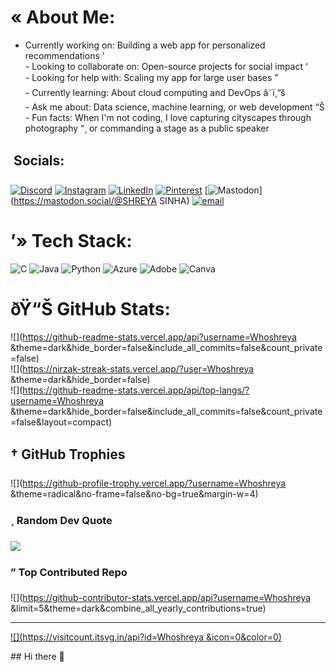# « About Me:
- Currently working on: Building a web app for personalized recommendations 
’<br>- Looking to collaborate on: Open-source projects for social impact ‘<br>- Looking for help with: Scaling my app for large user bases ”<br>- Currently learning: About cloud computing and DevOps â˜ï¸“š<br>- Ask me about: Data science, machine learning, or web development “Š<br>- Fun facts: When I'm not coding, I love capturing cityscapes through photography “¸ or commanding a stage as a public speaker 


##  Socials:
[![Discord](https://img.shields.io/badge/Discord-%237289DA.svg?logo=discord&logoColor=white)](https://discord.gg/https://discord.gg/7wNQJVff) [![Instagram](https://img.shields.io/badge/Instagram-%23E4405F.svg?logo=Instagram&logoColor=white)](https://instagram.com/Shreyyaa_sinha) [![LinkedIn](https://img.shields.io/badge/LinkedIn-%230077B5.svg?logo=linkedin&logoColor=white)](https://linkedin.com/in/https://www.linkedin.com/in/shreya-sinha-00568331b) [![Pinterest](https://img.shields.io/badge/Pinterest-%23E60023.svg?logo=Pinterest&logoColor=white)](https://pinterest.com/Shreyyaa_sinha) [![Mastodon](https://img.shields.io/badge/-MASTODON-%232B90D9?logo=mastodon&logoColor=white)](https://mastodon.social/@SHREYA SINHA) [![email](https://img.shields.io/badge/Email-D14836?logo=gmail&logoColor=white)](mailto:shreyyaasinha@gmail.com) 

# ’» Tech Stack:
![C](https://img.shields.io/badge/c-%2300599C.svg?style=for-the-badge&logo=c&logoColor=white) ![Java](https://img.shields.io/badge/java-%23ED8B00.svg?style=for-the-badge&logo=openjdk&logoColor=white) ![Python](https://img.shields.io/badge/python-3670A0?style=for-the-badge&logo=python&logoColor=ffdd54) ![Azure](https://img.shields.io/badge/azure-%230072C6.svg?style=for-the-badge&logo=microsoftazure&logoColor=white) ![Adobe](https://img.shields.io/badge/adobe-%23FF0000.svg?style=for-the-badge&logo=adobe&logoColor=white) ![Canva](https://img.shields.io/badge/Canva-%2300C4CC.svg?style=for-the-badge&logo=Canva&logoColor=white)
# ðŸ“Š GitHub Stats:
![](https://github-readme-stats.vercel.app/api?username=Whoshreya &theme=dark&hide_border=false&include_all_commits=false&count_private=false)<br/>
![](https://nirzak-streak-stats.vercel.app/?user=Whoshreya &theme=dark&hide_border=false)<br/>
![](https://github-readme-stats.vercel.app/api/top-langs/?username=Whoshreya &theme=dark&hide_border=false&include_all_commits=false&count_private=false&layout=compact)

## † GitHub Trophies
![](https://github-profile-trophy.vercel.app/?username=Whoshreya &theme=radical&no-frame=false&no-bg=true&margin-w=4)

### ¸ Random Dev Quote
![](https://quotes-github-readme.vercel.app/api?type=horizontal&theme=radical)

### ” Top Contributed Repo
![](https://github-contributor-stats.vercel.app/api?username=Whoshreya &limit=5&theme=dark&combine_all_yearly_contributions=true)

---
[![](https://visitcount.itsvg.in/api?id=Whoshreya &icon=0&color=0)](https://visitcount.itsvg.in)

<!-- Proudly created with GPRM ( https://gprm.itsvg.in ) -->## Hi there 👋

<!--
**shreyyaasinha/Shreyyaasinha** is a ✨ _special_ ✨ repository because its `README.md` (this file) appears on your GitHub profile.

Here are some ideas to get you started:

- 🔭 I’m currently working on ...
- 🌱 I’m currently learning ...
- 👯 I’m looking to collaborate on ...
- 🤔 I’m looking for help with ...
- 💬 Ask me about ...
- 📫 How to reach me: ...
- 😄 Pronouns: ...
- ⚡ Fun fact: ...
-->
